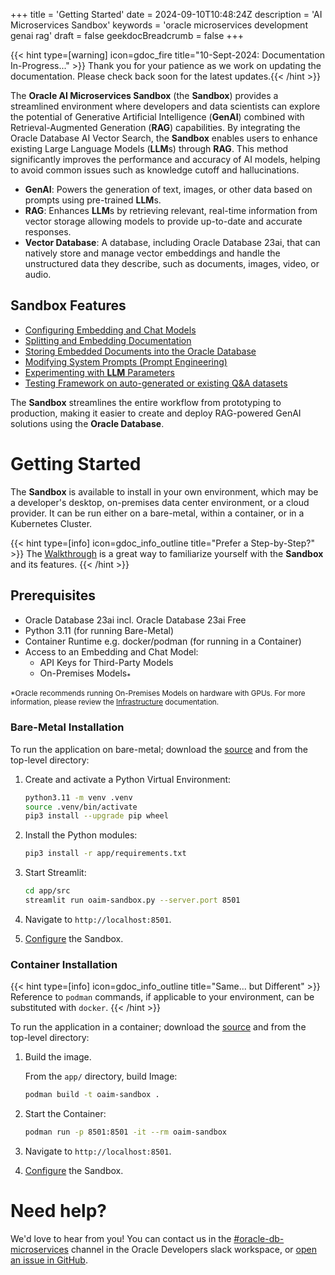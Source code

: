 +++
title = 'Getting Started'
date = 2024-09-10T10:48:24Z
description = 'AI Microservices Sandbox'
keywords = 'oracle microservices development genai rag'
draft = false
geekdocBreadcrumb = false
+++

<!--
Copyright (c) 2023, 2024, Oracle and/or its affiliates.
Licensed under the Universal Permissive License v1.0 as shown at http://oss.oracle.com/licenses/upl.
-->

{{< hint type=[warning] icon=gdoc_fire title="10-Sept-2024: Documentation In-Progress..." >}}
Thank you for your patience as we work on updating the documentation. Please check back soon for the latest updates.{{< /hint >}}

The **Oracle AI Microservices Sandbox** (the **Sandbox**) provides a streamlined environment where developers and data scientists can explore the potential of Generative Artificial Intelligence (**GenAI**) combined with Retrieval-Augmented Generation (**RAG**) capabilities. By integrating the Oracle Database AI Vector Search, the **Sandbox** enables users to enhance existing Large Language Models (**LLM**s) through **RAG**. This method significantly improves the performance and accuracy of AI models, helping to avoid common issues such as knowledge cutoff and hallucinations.

- **GenAI**: Powers the generation of text, images, or other data based on prompts using pre-trained **LLM**s.
- **RAG**: Enhances **LLM**s by retrieving relevant, real-time information from vector storage allowing models to provide up-to-date and accurate responses.
- **Vector Database**: A database, including Oracle Database 23ai, that can natively store and manage vector embeddings and handle the unstructured data they describe, such as documents, images, video, or audio.

## Sandbox Features

- [Configuring Embedding and Chat Models](configuration/model_config)
- [Splitting and Embedding Documentation](tools/split_embed)
- [Storing Embedded Documents into the Oracle Database](tools/split_embed)
- [Modifying System Prompts (Prompt Engineering)](tools/prompt_eng)
- [Experimenting with **LLM** Parameters](chatbot)
- [Testing Framework on auto-generated or existing Q&A datasets](test_framework)

The **Sandbox** streamlines the entire workflow from prototyping to production, making it easier to create and deploy RAG-powered GenAI solutions using the **Oracle Database**.

# Getting Started

The **Sandbox** is available to install in your own environment, which may be a developer's desktop, on-premises data center environment, or a cloud provider. It can be run either on a bare-metal, within a container, or in a Kubernetes Cluster.

{{< hint type=[info] icon=gdoc_info_outline title="Prefer a Step-by-Step?" >}}
The [Walkthrough](walkthrough/) is a great way to familiarize yourself with the **Sandbox** and its features.
{{< /hint >}}

## Prerequisites

- Oracle Database 23ai incl. Oracle Database 23ai Free
- Python 3.11 (for running Bare-Metal)
- Container Runtime e.g. docker/podman (for running in a Container)
- Access to an Embedding and Chat Model:
  - API Keys for Third-Party Models
  - On-Premises Models<sub>\*</sub>

<sub>\*Oracle recommends running On-Premises Models on hardware with GPUs. For more information, please review the [Infrastructure](infrastructure/) documentation.</sub>

### Bare-Metal Installation

To run the application on bare-metal; download the [source](https://github.com/oracle-samples/oaim-sandbox) and from the top-level directory:

1. Create and activate a Python Virtual Environment:

   ```bash
   python3.11 -m venv .venv
   source .venv/bin/activate
   pip3 install --upgrade pip wheel
   ```

1. Install the Python modules:

   ```bash
   pip3 install -r app/requirements.txt
   ```

1. Start Streamlit:

   ```bash
   cd app/src
   streamlit run oaim-sandbox.py --server.port 8501
   ```

1. Navigate to `http://localhost:8501`.

1. [Configure](configuration) the Sandbox.

### Container Installation

{{< hint type=[info] icon=gdoc_info_outline title="Same... but Different" >}}
Reference to `podman` commands, if applicable to your environment, can be substituted with `docker`.
{{< /hint >}}

To run the application in a container; download the [source](https://github.com/oracle-samples/oaim-sandbox) and from the top-level directory:

1. Build the image.

   From the `app/` directory, build Image:

   ```bash
   podman build -t oaim-sandbox .
   ```

1. Start the Container:

   ```bash
   podman run -p 8501:8501 -it --rm oaim-sandbox
   ```

1. Navigate to `http://localhost:8501`.

1. [Configure](configuration) the Sandbox.

# Need help?

We'd love to hear from you! You can contact us in the
[#oracle-db-microservices](https://oracledevs.slack.com/archives/C06L9CDGR6Z) channel in the
Oracle Developers slack workspace, or [open an issue in GitHub](https://github.com/oracle-samples/oaim-sandbox/issues/new).
